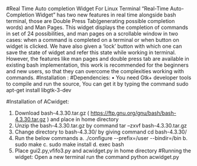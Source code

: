 #Real Time Auto completion Widget For Linux Terminal
“Real-Time Auto-Completion Widget” has two new features in real time alongside bash terminal, those are Double Press Tab(generating possible completion words) and Man Pages. This widget displays the completion of commands in set of 24 possibilities, and man pages on a scrollable window in two cases: when a command is completed on a terminal or when button on widget is clicked. We have also given a ‘lock’ button with which one can save the state of widget and refer this state while working in terminal. However, the features like man pages and double press tab are available in existing bash implementation, this work is recommended for the beginners and new users, so that they can overcome the complexities working with commands.
#Installation :
#Dependencies:
•	You need Gtk+ developer tools to compile and run the source, You can get it by typing the command
sudo apt-get install libgtk-3-dev


#Installation of ACwidget:
1.	Download  bash-4.3.30.tar.gz ( https://ftp.gnu.org/gnu/bash/bash-4.3.30.tar.gz ) and place in home directory
2.	Unzip the bash-4.3.30.tar.gz by command tar –zxvf  bash-4.3.30.tar.gz
3.	Change directory to bash-4.3.30/ by giving command cd bash-4.3.30/
4.	Run the below commands
a.	./configure --prefix=/user --bindir=/bin
b.	sudo make
c.	sudo make install
d.	exec bash
5.	Place gui2.py,vfifo3.py and acwidget.py in home directory
#Running the widget:
Open a new terminal run the command python acwidget.py
